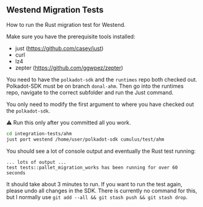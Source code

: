 ## Westend Migration Tests

How to run the Rust migration test for Westend.

Make sure you have the prerequisite tools installed:
- just (https://github.com/casey/just)
- curl
- lz4
- zepter (https://github.com/ggwpez/zepter)

You need to have the `polkadot-sdk` and the `runtimes` repo both checked out. Polkadot-SDK must be on
branch `donal-ahm`. Then go into the runtimes repo, navigate to the correct subfolder and run the
Just command.

You only need to modify the first argument to where you have checked out the `polkadot-sdk`.

⚠️ Run this only after you committed all you work.

```bash
cd integration-tests/ahm
just port westend /home/user/polkadot-sdk cumulus/test/ahm
```
You should see a lot of console output and eventually the Rust test running:

```pre
... lots of output ...
test tests::pallet_migration_works has been running for over 60 seconds
```

It should take about 3 minutes to run. If you want to run the test again, please undo all changes in the
SDK. There is currently no command for this, but I normally use `git add --all && git stash push && git stash drop`.
